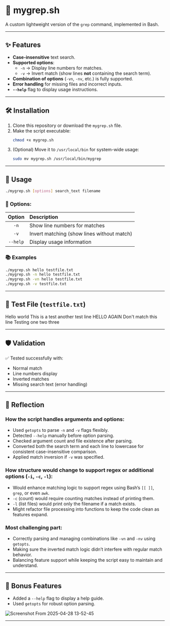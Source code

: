 
# 📄 mygrep.sh

A custom lightweight version of the `grep` command, implemented in Bash.

---

## ✨ Features

- **Case-insensitive** text search.
- **Supported options**:
  - `-n` → Display line numbers for matches.
  - `-v` → Invert match (show lines **not** containing the search term).
- **Combination of options** (`-vn`, `-nv`, etc.) is fully supported.
- **Error handling** for missing files and incorrect inputs.
- **`--help`** flag to display usage instructions.

---

## 🛠️ Installation

1. Clone this repository or download the `mygrep.sh` file.
2. Make the script executable:
   ```bash
   chmod +x mygrep.sh
   ```
3. (Optional) Move it to `/usr/local/bin` for system-wide usage:
   ```bash
   sudo mv mygrep.sh /usr/local/bin/mygrep
   ```

---

## 🚀 Usage

```bash
./mygrep.sh [options] search_text filename
```

### 📌 Options:
| Option | Description                            |
|:------:|:---------------------------------------|
| `-n`   | Show line numbers for matches           |
| `-v`   | Invert matching (show lines without match) |
| `--help` | Display usage information             |

### 📚 Examples

```bash
./mygrep.sh hello testfile.txt
./mygrep.sh -n hello testfile.txt
./mygrep.sh -vn hello testfile.txt
./mygrep.sh -v testfile.txt
```

---

## 🧪 Test File (`testfile.txt`)
Hello world
This is a test
another test line
HELLO AGAIN
Don't match this line
Testing one two three

---

## 🛡️ Validation

✅ Tested successfully with:

- Normal match
- Line numbers display
- Inverted matches
- Missing search text (error handling)

---

## 🧠 Reflection

### How the script handles arguments and options:

- Used `getopts` to parse `-n` and `-v` flags flexibly.
- Detected `--help` manually before option parsing.
- Checked argument count and file existence after parsing.
- Converted both the search term and each line to lowercase for consistent case-insensitive comparison.
- Applied match inversion if `-v` was specified.

### How structure would change to support regex or additional options (`-i`, `-c`, `-l`):

- Would enhance matching logic to support regex using Bash’s `[[ ]]`, `grep`, or even `awk`.
- `-c` (count) would require counting matches instead of printing them.
- `-l` (list files) would print only the filename if a match exists.
- Might refactor file processing into functions to keep the code clean as features expand.

### Most challenging part:

- Correctly parsing and managing combinations like `-vn` and `-nv` using `getopts`.
- Making sure the inverted match logic didn’t interfere with regular match behavior.
- Balancing feature support while keeping the script easy to maintain and understand.

---

## 🎯 Bonus Features

- Added a `--help` flag to display a help guide.
- Used `getopts` for robust option parsing.


![Screenshot From 2025-04-28 13-52-45](https://github.com/user-attachments/assets/37e33629-6efd-428d-a449-25e263e693f3)

-----------------------------------------------------------------------------------------------------------------------------------------------------------------------------------------------------------------
